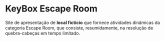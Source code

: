# KeyBox Escape Room

Site de apresentação de <strong>local fictício</strong> que fornece atividades dinâmicas da categoria Escape Room, que consiste, resumidamente, na resolução de quebra-cabeças em tempo limitado.
